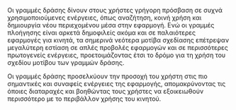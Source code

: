 Οι γραμμές δράσης δίνουν στους χρήστες γρήγορη πρόσβαση σε συχνά χρησιμοποιούμενες ενέργειες, όπως αναζήτηση, κοινή χρήση και δημιουργία 
νέου περιεχομένου μέσα στην εφαρμογή. Ενώ οι γραμμές πλοήγησης είναι αρκετά δημοφιλείς ακόμα και σε παλαιότερες εφαρμογές για κινητά, 
τα σημερινά νεότερα μοτίβα σχεδίασης επέτρεψαν μεγαλύτερη εστίαση σε απλές προβολές εφαρμογών και σε περισσότερες πρωτογενείς ενέργειες, 
προετοιμάζοντας έτσι το δρόμο για τη χρήση του σχεδίου μοτίβου των γραμμών δράσης. 

Οι γραμμές δράσης προσελκύουν την προσοχή του χρήστη στις πιο σημαντικές και συναφείς ενέργειες της εφαρμογής, απομακρύνοντας τις όποιες 
διαταραχές και βοηθώντας τους χρήστες να εξοικειωθούν περισσότερο με το περιβάλλον χρήσης του κινητού.

